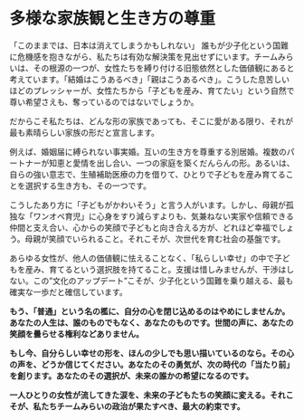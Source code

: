 # 多様な家族観と生き方の尊重

「このままでは、日本は消えてしまうかもしれない」
誰もが少子化という国難に危機感を抱きながら、私たちは有効な解決策を見出せずにいます。チームみらいは、その根源の一つが、女性たちを縛り付ける旧態依然とした価値観にあると考えています。「結婚はこうあるべき」「親はこうあるべき」。こうした息苦しいほどのプレッシャーが、女性たちから「子どもを産み、育てたい」という自然で尊い希望さえも、奪っているのではないでしょうか。

だからこそ私たちは、どんな形の家族であっても、そこに愛がある限り、それが最も素晴らしい家族の形だと宣言します。

例えば、婚姻届に縛られない事実婚。互いの生き方を尊重する別居婚。複数のパートナーが知恵と愛情を出し合い、一つの家庭を築くだんらんの形。あるいは、自らの強い意志で、生殖補助医療の力を借りて、ひとりで子どもを産み育てることを選択する生き方も、その一つです。

こうしたあり方に「子どもがかわいそう」と言う人がいます。しかし、母親が孤独な「ワンオペ育児」に心身をすり減らすよりも、気兼ねない実家や信頼できる仲間と支え合い、心からの笑顔で子どもと向き合える方が、どれほど幸福でしょう。母親が笑顔でいられること。それこそが、次世代を育む社会の基盤です。

あらゆる女性が、他人の価値観に怯えることなく、「私らしい幸せ」の中で子どもを産み、育てるという選択肢を持てること。支援は惜しみませんが、干渉はしない。この”文化のアップデート”こそが、少子化という国難を乗り越える、最も確実な一歩だと確信しています。

**もう、「普通」という名の檻に、自分の心を閉じ込めるのはやめにしませんか。あなたの人生は、誰のものでもなく、あなたのものです。世間の声に、あなたの笑顔を曇らせる権利などありません。**

**もし今、自分らしい幸せの形を、ほんの少しでも思い描いているのなら。その心の声を、どうか信じてください。あなたのその勇気が、次の時代の「当たり前」を創ります。あなたのその選択が、未来の誰かの希望になるのです。**

**一人ひとりの女性が流してきた涙を、未来の子どもたちの笑顔に変える。それこそが、私たちチームみらいの政治が果たすべき、最大の約束です。**
